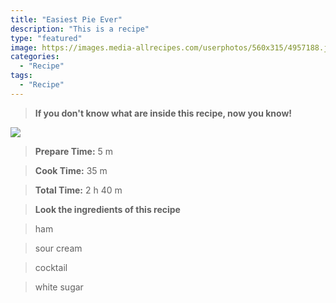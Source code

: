 ```yaml
---
title: "Easiest Pie Ever"
description: "This is a recipe"
type: "featured"
image: https://images.media-allrecipes.com/userphotos/560x315/4957188.jpg
categories: 
  - "Recipe"
tags: 
  - "Recipe"
---
```



>**If you don't know what are inside this recipe, now you know!**

![](../images/Recipes-Banner.jpg)
> **Prepare Time:** 5 m


> **Cook Time:** 35 m


> **Total Time:** 2 h 40 m

> **Look the ingredients of this recipe**

> ham

> sour cream

> cocktail

> white sugar

